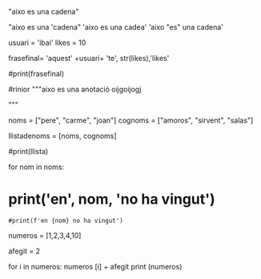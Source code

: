 "aixo es una cadena"

"aixo es una 'cadena"
'aixo es una cadea'
'aixo "es" una cadena'




usuari = 'ibai'
likes = 10


frasefinal= 'aquest' +usuari+ 'te', str(likes),'likes'

#print(frasefinal)

#rinior
"""aixo es una anotació
oijgoijogj

"""

noms = ["pere", "carme", "joan"]
cognoms = ["amoros", "sirvent", "salas"]

llistadenoms = [noms, cognoms]

#print(llista)

for nom in noms:
   # print('en', nom, 'no ha vingut')

    #print(f'en {nom} no ha vingut')


numeros = [1,2,3,4,10]

afegit = 2

for i in numeros:
    numeros [i] + afegit
    print (numeros)

